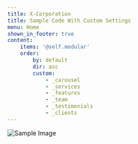 ```yaml
---
title: X-Corporation
title: Sample Code With Custom Settings
menu: Home
shown_in_footer: true
content:
    items: '@self.modular'
    order:
        by: default
        dir: asc
        custom:
            - _carousel
            - _services
            - _features
            - _team
            - _testimonials
            - _clients     
---
```


<!-- ![](/images/img-offer-1.jpg?cropResize=300,300) -->
![Sample Image](sample-img-offer-1.jpg?lightbox=1024&cropResize=200,200)
